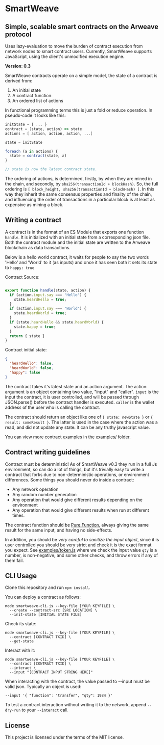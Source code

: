 # SmartWeave

## Simple, scalable smart contracts on the Arweave protocol

Uses lazy-evaluation to move the burden of contract execution from network nodes
to smart contract users. Currently, SmartWeave supports JavaScript, using the
client's unmodified execution engine.

**Version: 0.3**

SmartWeave contracts operate on a simple model, the state of a contract
is derived from:

1. An initial state
2. A contract function
3. An ordered list of actions

In functional programming terms this is just a fold or reduce operation. In pseudo-code it looks like this:

```javascript
initState = { ... }
contract = (state, action) => state
actions = [ action, action, action, ...]

state = initState

foreach (a in actions) {
  state = contract(state, a)
}

// state is now the latest contract state.
```

The ordering of actions, is determined, firstly, by when they are mined in the chain, and secondly, by `sha256(transactionId + blockHash)`. So, the full ordering is `[ block_height, sha256(transactionId + blockHash) ]`. In this way they inherit the same consensus properties and finality of the chain, and influencing the order of transactions in a particular block is at least as expensive as mining a block.

## Writing a contract

A contract is in the format of an ES Module that exports one function `handle`. It is initialized with
an initial state from a corresponding json file. Both the contract module and the initial state are written to the Arweave blockchain as data transactions. 

Below is a hello world contract, it waits for people to say the two words 'Hello' and 'World' to it (as inputs) and once it has seen both it sets its state to `happy: true`

Contract Source:

```javascript

export function handle(state, action) {
  if (action.input.say === 'Hello') {
    state.heardHello = true;
  }
  if (action.input.say === 'World') {
    state.heardWorld = true;
  }
  if (state.heardHello && state.heardWorld) {
    state.happy = true;
  }
  return { state }
}
```

Contract initial state:

```json
{
  "heardHello": false,
  "heardWorld": false,
  "happy": false
}
```

The contract takes it's latest state and an action argument. The action argument is an object containing two value, "input" and "caller". `input` is the input the contract, it is user controlled, and will be passed through JSON.parse() before the contract handler is executed. `caller` is the wallet address of the user who is calling the contract.

The contract should return an object like one of `{ state: newState }` or `{ result: someResult }`. The latter is used in the case where the action was a read, and did not update any state. It can be any truthy javascript value.

You can view more contract examples in the [examples/](examples/) folder.

## Contract writing guidelines

Contract must be deterministic! As of SmartWeave v0.3 they run in a full Js environment, so can do a lot of things, but it's trivially easy to write a contract that forks due to non-deterministic operations, or environment differences. Some things you should never do inside a contract:

- Any network operation
- Any random number generation
- Any operation that would give different results depending on the environment
- Any operation that would give different results when run at different times.

The contract function should be [Pure Function](https://en.wikipedia.org/wiki/Pure_function), always giving the same result for the same input, and having no side-effects.

In addition, you should be *very careful to sanitize the input object*, since it is user controlled you should be very strict and check it is the exact format you expect. See [examples/token.js](examples/token.js) where we check the input value `qty` is a number, is non-negative, and some other checks, and throw errors if any of them fail.

## CLI Usage

Clone this repository and run `npm install`.

You can deploy a contract as follows:

```
node smartweave-cli.js --key-file [YOUR KEYFILE] \
  --create --contract-src [SRC LOCATION] \
  --init-state [INITIAL STATE FILE]
```

Check its state:

```
node smartweave-cli.js --key-file [YOUR KEYFILE] \
  --contract [CONTRACT TXID] \
  --get-state
```

Interact with it:

```
node smartweave-cli.js --key-file [YOUR KEYFILE] \
  --contract [CONTRACT TXID] \
  --interact \
  --input "[CONTRACT INPUT STRING HERE]"
```

When interacting with the contract, the value passed to --input must be valid json. Typically an object is used:

`--input '{ "function": "transfer", "qty": 1984 }'`

To test a contract interaction without writing it to the network, append `--dry-run` to your `--interact` call.

## License

This project is licensed under the terms of the MIT license.

